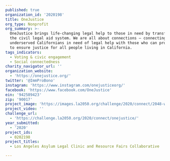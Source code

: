 ```yaml
---
published: true
organization_id: '2020198'
title: OneJustice
org_type: Nonprofit
org_summary: >-
  OneJustice brings life-changing legal help to those in need by transforming
  the civil legal aid system. We are all about connections – connecting
  underserved Californians in need of legal help with those who can provide it
  to ensure justice for all people living in California.
tags_indicators:
  - Voting & civic engagement
  - Social connectedness
charity_navigator_url: ''
organization_website:
  - 'https://onejustice.org/'
twitter: '@ImmProBono'
instagram: 'https://www.instagram.com/onejusticeorg/'
facebook: 'https://www.facebook.com/OneJustice'
ein: '942589423'
zip: '90017'
project_image: 'https://images.la2050.org/challenge/2020/connect/2048-wide/onejustice.jpg'
project_video: ''
challenge_url:
  - 'https://challenge.la2050.org/2020/connect/onejustice/'
year_submitted:
  - '2020'
project_ids:
  - 0202198
project_titles:
  - Los Angeles Asylum Legal Clinic and Resource Fairs Collaborative

---
```

